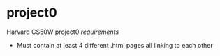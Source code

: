 # project0
Harvard CS50W project0
*requirements*
* Must contain at least 4 different .html pages all linking to each other
